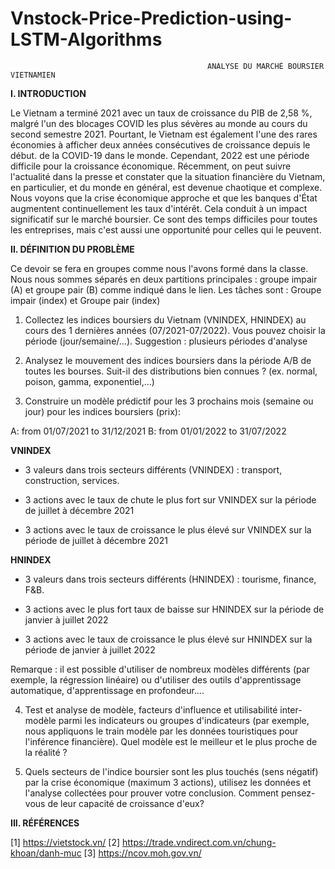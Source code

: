 # Vnstock-Price-Prediction-using-LSTM-Algorithms
                                                ANALYSE DU MARCHÉ BOURSIER VIETNAMIEN
**I. INTRODUCTION**

Le Vietnam a terminé 2021 avec un taux de croissance du PIB de 2,58 %, malgré l'un des blocages COVID les plus sévères au monde au cours du second semestre 2021. Pourtant, le Vietnam est également l'une des rares économies à afficher deux années consécutives de croissance depuis le début. de la COVID-19 dans le monde. Cependant, 2022 est une période difficile pour la croissance économique. Récemment, on peut suivre l'actualité dans la presse et constater que la situation financière du Vietnam, en particulier, et du monde en général, est devenue chaotique et complexe. Nous voyons que la crise économique approche et que les banques d'État augmentent continuellement les taux d'intérêt. Cela conduit à un impact significatif sur le marché boursier. Ce sont des temps difficiles pour toutes les entreprises, mais c'est aussi une opportunité pour celles qui le peuvent.

**II. DÉFINITION DU PROBLÈME**

Ce devoir se fera en groupes comme nous l'avons formé dans la classe. Nous nous sommes séparés en deux partitions principales : groupe impair (A) et groupe pair (B) comme indiqué dans le lien. Les tâches sont : Groupe impair (index) et Groupe pair (index)

1. Collectez les indices boursiers du Vietnam (VNINDEX, HNINDEX) au cours des 1 dernières années (07/2021-07/2022). Vous pouvez choisir la période (jour/semaine/…). Suggestion : plusieurs périodes d'analyse

2. Analysez le mouvement des indices boursiers dans la période A/B de toutes les bourses. Suit-il des distributions bien connues ? (ex. normal, poison, gamma, exponentiel,…)

3. Construire un modèle prédictif pour les 3 prochains mois (semaine ou jour) pour les indices boursiers (prix):

A: from 01/07/2021 to 31/12/2021 B: from 01/01/2022 to 31/07/2022

**VNINDEX**
- 3 valeurs dans trois secteurs différents (VNINDEX) : transport, construction, services.

- 3 actions avec le taux de chute le plus fort sur VNINDEX sur la période de juillet à décembre 2021

- 3 actions avec le taux de croissance le plus élevé sur VNINDEX sur la période de juillet à décembre 2021

**HNINDEX**

- 3 valeurs dans trois secteurs différents (HNINDEX) : tourisme, finance, F&B.

- 3 actions avec le plus fort taux de baisse sur HNINDEX sur la période de janvier à juillet 2022

- 3 actions avec le taux de croissance le plus élevé sur HNINDEX sur la période de janvier à juillet 2022

Remarque : il est possible d'utiliser de nombreux modèles différents (par exemple, la régression linéaire) ou d'utiliser des outils d'apprentissage automatique, d'apprentissage en profondeur….

4. Test et analyse de modèle, facteurs d'influence et utilisabilité inter-modèle parmi les indicateurs ou groupes d'indicateurs (par exemple, nous appliquons le train modèle par les données touristiques pour l'inférence financière). Quel modèle est le meilleur et le plus proche de la réalité ?

5. Quels secteurs de l'indice boursier sont les plus touchés (sens négatif) par la crise économique (maximum 3 actions), utilisez les données et l'analyse collectées pour prouver votre conclusion. Comment pensez-vous de leur capacité de croissance d'eux?

**III. RÉFÉRENCES**

[1] https://vietstock.vn/
[2] https://trade.vndirect.com.vn/chung-khoan/danh-muc
[3] https://ncov.moh.gov.vn/


